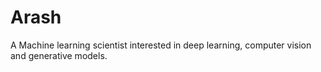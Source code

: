 # Arash
A Machine learning scientist interested in deep learning, 
computer vision and generative models.